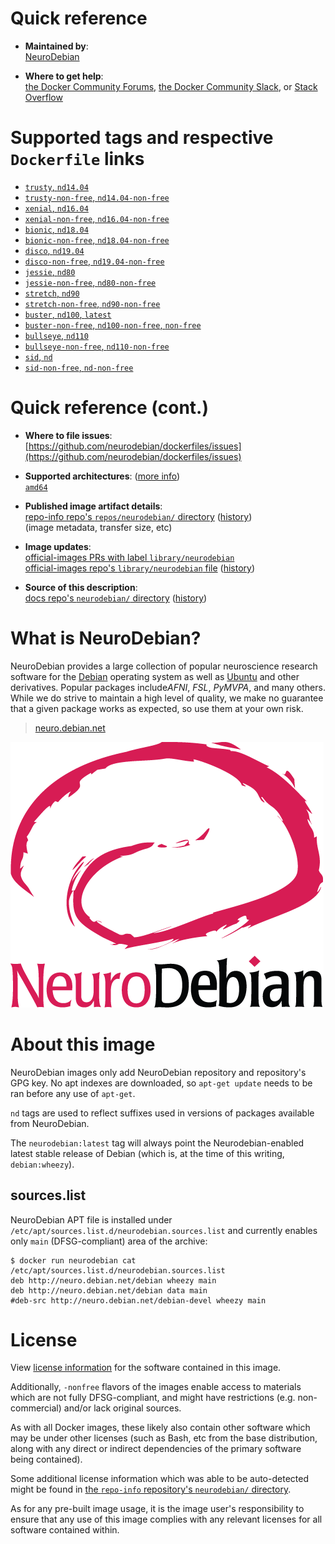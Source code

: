 <!--

********************************************************************************

WARNING:

    DO NOT EDIT "neurodebian/README.md"

    IT IS AUTO-GENERATED

    (from the other files in "neurodebian/" combined with a set of templates)

********************************************************************************

-->

# Quick reference

-	**Maintained by**:  
	[NeuroDebian](https://github.com/neurodebian/dockerfiles)

-	**Where to get help**:  
	[the Docker Community Forums](https://forums.docker.com/), [the Docker Community Slack](http://dockr.ly/slack), or [Stack Overflow](https://stackoverflow.com/search?tab=newest&q=docker)

# Supported tags and respective `Dockerfile` links

-	[`trusty`, `nd14.04`](https://github.com/neurodebian/dockerfiles/blob/b48258339ba2e3addd11ccaed4933f8e5153033c/dockerfiles/trusty/Dockerfile)
-	[`trusty-non-free`, `nd14.04-non-free`](https://github.com/neurodebian/dockerfiles/blob/b48258339ba2e3addd11ccaed4933f8e5153033c/dockerfiles/trusty-non-free/Dockerfile)
-	[`xenial`, `nd16.04`](https://github.com/neurodebian/dockerfiles/blob/b48258339ba2e3addd11ccaed4933f8e5153033c/dockerfiles/xenial/Dockerfile)
-	[`xenial-non-free`, `nd16.04-non-free`](https://github.com/neurodebian/dockerfiles/blob/b48258339ba2e3addd11ccaed4933f8e5153033c/dockerfiles/xenial-non-free/Dockerfile)
-	[`bionic`, `nd18.04`](https://github.com/neurodebian/dockerfiles/blob/b48258339ba2e3addd11ccaed4933f8e5153033c/dockerfiles/bionic/Dockerfile)
-	[`bionic-non-free`, `nd18.04-non-free`](https://github.com/neurodebian/dockerfiles/blob/b48258339ba2e3addd11ccaed4933f8e5153033c/dockerfiles/bionic-non-free/Dockerfile)
-	[`disco`, `nd19.04`](https://github.com/neurodebian/dockerfiles/blob/b48258339ba2e3addd11ccaed4933f8e5153033c/dockerfiles/disco/Dockerfile)
-	[`disco-non-free`, `nd19.04-non-free`](https://github.com/neurodebian/dockerfiles/blob/b48258339ba2e3addd11ccaed4933f8e5153033c/dockerfiles/disco-non-free/Dockerfile)
-	[`jessie`, `nd80`](https://github.com/neurodebian/dockerfiles/blob/b48258339ba2e3addd11ccaed4933f8e5153033c/dockerfiles/jessie/Dockerfile)
-	[`jessie-non-free`, `nd80-non-free`](https://github.com/neurodebian/dockerfiles/blob/b48258339ba2e3addd11ccaed4933f8e5153033c/dockerfiles/jessie-non-free/Dockerfile)
-	[`stretch`, `nd90`](https://github.com/neurodebian/dockerfiles/blob/b48258339ba2e3addd11ccaed4933f8e5153033c/dockerfiles/stretch/Dockerfile)
-	[`stretch-non-free`, `nd90-non-free`](https://github.com/neurodebian/dockerfiles/blob/b48258339ba2e3addd11ccaed4933f8e5153033c/dockerfiles/stretch-non-free/Dockerfile)
-	[`buster`, `nd100`, `latest`](https://github.com/neurodebian/dockerfiles/blob/b48258339ba2e3addd11ccaed4933f8e5153033c/dockerfiles/buster/Dockerfile)
-	[`buster-non-free`, `nd100-non-free`, `non-free`](https://github.com/neurodebian/dockerfiles/blob/b48258339ba2e3addd11ccaed4933f8e5153033c/dockerfiles/buster-non-free/Dockerfile)
-	[`bullseye`, `nd110`](https://github.com/neurodebian/dockerfiles/blob/b48258339ba2e3addd11ccaed4933f8e5153033c/dockerfiles/bullseye/Dockerfile)
-	[`bullseye-non-free`, `nd110-non-free`](https://github.com/neurodebian/dockerfiles/blob/b48258339ba2e3addd11ccaed4933f8e5153033c/dockerfiles/bullseye-non-free/Dockerfile)
-	[`sid`, `nd`](https://github.com/neurodebian/dockerfiles/blob/b48258339ba2e3addd11ccaed4933f8e5153033c/dockerfiles/sid/Dockerfile)
-	[`sid-non-free`, `nd-non-free`](https://github.com/neurodebian/dockerfiles/blob/b48258339ba2e3addd11ccaed4933f8e5153033c/dockerfiles/sid-non-free/Dockerfile)

# Quick reference (cont.)

-	**Where to file issues**:  
	[https://github.com/neurodebian/dockerfiles/issues](https://github.com/neurodebian/dockerfiles/issues)

-	**Supported architectures**: ([more info](https://github.com/docker-library/official-images#architectures-other-than-amd64))  
	[`amd64`](https://hub.docker.com/r/amd64/neurodebian/)

-	**Published image artifact details**:  
	[repo-info repo's `repos/neurodebian/` directory](https://github.com/docker-library/repo-info/blob/master/repos/neurodebian) ([history](https://github.com/docker-library/repo-info/commits/master/repos/neurodebian))  
	(image metadata, transfer size, etc)

-	**Image updates**:  
	[official-images PRs with label `library/neurodebian`](https://github.com/docker-library/official-images/pulls?q=label%3Alibrary%2Fneurodebian)  
	[official-images repo's `library/neurodebian` file](https://github.com/docker-library/official-images/blob/master/library/neurodebian) ([history](https://github.com/docker-library/official-images/commits/master/library/neurodebian))

-	**Source of this description**:  
	[docs repo's `neurodebian/` directory](https://github.com/docker-library/docs/tree/master/neurodebian) ([history](https://github.com/docker-library/docs/commits/master/neurodebian))

# What is NeuroDebian?

NeuroDebian provides a large collection of popular neuroscience research software for the [Debian](http://www.debian.org) operating system as well as [Ubuntu](http://www.ubuntu.com) and other derivatives. Popular packages include*AFNI*, *FSL*, *PyMVPA*, and many others. While we do strive to maintain a high level of quality, we make no guarantee that a given package works as expected, so use them at your own risk.

> [neuro.debian.net](http://neuro.debian.net/)

![logo](https://raw.githubusercontent.com/docker-library/docs/90ee9ce81aa27322936d7faf585ffc45b7def890/neurodebian/logo.png)

# About this image

NeuroDebian images only add NeuroDebian repository and repository's GPG key. No apt indexes are downloaded, so `apt-get update` needs to be ran before any use of `apt-get`.

`nd` tags are used to reflect suffixes used in versions of packages available from NeuroDebian.

The `neurodebian:latest` tag will always point the Neurodebian-enabled latest stable release of Debian (which is, at the time of this writing, `debian:wheezy`).

## sources.list

NeuroDebian APT file is installed under `/etc/apt/sources.list.d/neurodebian.sources.list` and currently enables only `main` (DFSG-compliant) area of the archive:

```console
$ docker run neurodebian cat /etc/apt/sources.list.d/neurodebian.sources.list
deb http://neuro.debian.net/debian wheezy main
deb http://neuro.debian.net/debian data main
#deb-src http://neuro.debian.net/debian-devel wheezy main
```

# License

View [license information](https://www.debian.org/social_contract#guidelines) for the software contained in this image.

Additionally, `-nonfree` flavors of the images enable access to materials which are not fully DFSG-compliant, and might have restrictions (e.g. non-commercial) and/or lack original sources.

As with all Docker images, these likely also contain other software which may be under other licenses (such as Bash, etc from the base distribution, along with any direct or indirect dependencies of the primary software being contained).

Some additional license information which was able to be auto-detected might be found in [the `repo-info` repository's `neurodebian/` directory](https://github.com/docker-library/repo-info/tree/master/repos/neurodebian).

As for any pre-built image usage, it is the image user's responsibility to ensure that any use of this image complies with any relevant licenses for all software contained within.
